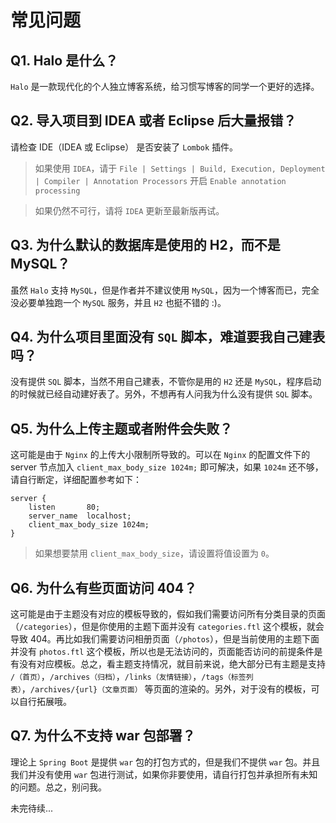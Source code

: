 # 常见问题

## Q1. Halo 是什么？

`Halo` 是一款现代化的个人独立博客系统，给习惯写博客的同学一个更好的选择。

## Q2. 导入项目到 IDEA 或者 Eclipse 后大量报错？

请检查 IDE（IDEA 或 Eclipse） 是否安装了 `Lombok` 插件。

> 如果使用 `IDEA`，请于 `File | Settings | Build, Execution, Deployment | Compiler | Annotation Processors` 开启 `Enable annotation processing`

> 如果仍然不可行，请将 `IDEA` 更新至最新版再试。

## Q3. 为什么默认的数据库是使用的 H2，而不是 MySQL？

虽然 `Halo` 支持 `MySQL`，但是作者并不建议使用 `MySQL`，因为一个博客而已，完全没必要单独跑一个 `MySQL` 服务，并且 `H2` 也挺不错的 :)。

## Q4. 为什么项目里面没有 `SQL` 脚本，难道要我自己建表吗？

没有提供 `SQL` 脚本，当然不用自己建表，不管你是用的 `H2` 还是 `MySQL`，程序启动的时候就已经自动建好表了。另外，不想再有人问我为什么没有提供 `SQL` 脚本。

## Q5. 为什么上传主题或者附件会失败？

这可能是由于 `Nginx` 的上传大小限制所导致的。可以在 `Nginx` 的配置文件下的 server 节点加入 `client_max_body_size 1024m;` 即可解决，如果 `1024m` 还不够，请自行断定，详细配置参考如下：

```nginx
server {
    listen       80;
    server_name  localhost;
    client_max_body_size 1024m;
}
```

> 如果想要禁用 `client_max_body_size`，请设置将值设置为 `0`。

## Q6. 为什么有些页面访问 404？

这可能是由于主题没有对应的模板导致的，假如我们需要访问所有分类目录的页面（`/categories`），但是你使用的主题下面并没有 `categories.ftl` 这个模板，就会导致 404。再比如我们需要访问相册页面（`/photos`），但是当前使用的主题下面并没有 `photos.ftl` 这个模板，所以也是无法访问的，页面能否访问的前提条件是有没有对应模板。总之，看主题支持情况，就目前来说，绝大部分已有主题是支持 `/（首页）`，`/archives（归档）`，`/links（友情链接）`，`/tags（标签列表）`，`/archives/{url}（文章页面）` 等页面的渲染的。另外，对于没有的模板，可以自行拓展哦。

## Q7. 为什么不支持 war 包部署？

理论上 `Spring Boot` 是提供 `war` 包的打包方式的，但是我们不提供 `war` 包。并且我们并没有使用 `war` 包进行测试，如果你非要使用，请自行打包并承担所有未知的问题。总之，别问我。

未完待续...
